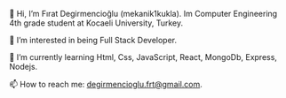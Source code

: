 👋 Hi, I’m Fırat Degirmencioğlu (mekanik1kukla). Im Computer Engineering 4th grade student at Kocaeli University, Turkey.

👀 I’m interested in being Full Stack Developer.

🌱 I’m currently learning Html, Css, JavaScript, React, MongoDb, Express, Nodejs.

📫 How to reach me: degirmencioglu.frt@gmail.com.
